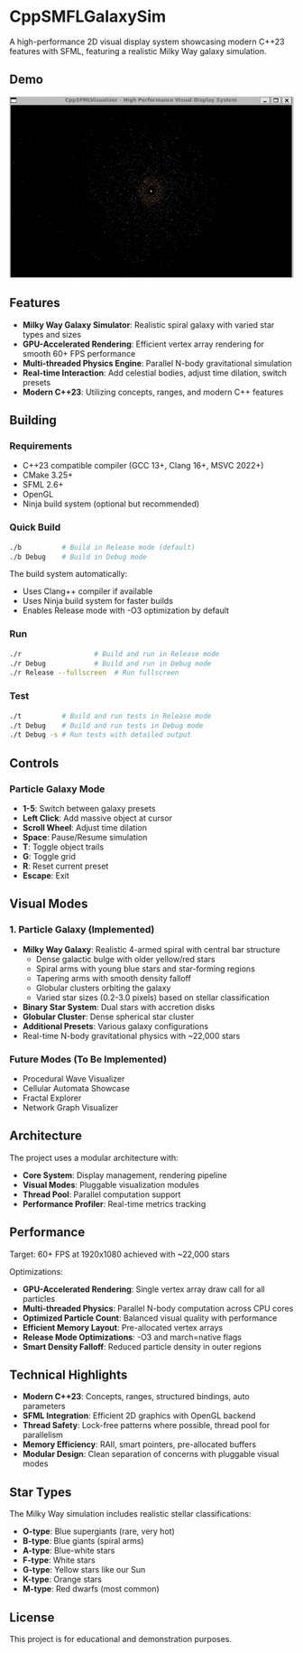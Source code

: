 # CppSMFLGalaxySim

A high-performance 2D visual display system showcasing modern C++23 features with SFML, featuring a realistic Milky Way galaxy simulation.

## Demo

![Demo](Assets/Demo1.gif)

## Features

- **Milky Way Galaxy Simulator**: Realistic spiral galaxy with varied star types and sizes
- **GPU-Accelerated Rendering**: Efficient vertex array rendering for smooth 60+ FPS performance
- **Multi-threaded Physics Engine**: Parallel N-body gravitational simulation
- **Real-time Interaction**: Add celestial bodies, adjust time dilation, switch presets
- **Modern C++23**: Utilizing concepts, ranges, and modern C++ features

## Building

### Requirements
- C++23 compatible compiler (GCC 13+, Clang 16+, MSVC 2022+)
- CMake 3.25+
- SFML 2.6+
- OpenGL
- Ninja build system (optional but recommended)

### Quick Build
```bash
./b          # Build in Release mode (default)
./b Debug    # Build in Debug mode
```

The build system automatically:
- Uses Clang++ compiler if available
- Uses Ninja build system for faster builds
- Enables Release mode with -O3 optimization by default

### Run
```bash
./r                  # Build and run in Release mode
./r Debug            # Build and run in Debug mode
./r Release --fullscreen  # Run fullscreen
```

### Test
```bash
./t          # Build and run tests in Release mode
./t Debug    # Build and run tests in Debug mode
./t Debug -s # Run tests with detailed output
```

## Controls

### Particle Galaxy Mode
- **1-5**: Switch between galaxy presets
- **Left Click**: Add massive object at cursor
- **Scroll Wheel**: Adjust time dilation
- **Space**: Pause/Resume simulation
- **T**: Toggle object trails
- **G**: Toggle grid
- **R**: Reset current preset
- **Escape**: Exit

## Visual Modes

### 1. Particle Galaxy (Implemented)
- **Milky Way Galaxy**: Realistic 4-armed spiral with central bar structure
  - Dense galactic bulge with older yellow/red stars
  - Spiral arms with young blue stars and star-forming regions
  - Tapering arms with smooth density falloff
  - Globular clusters orbiting the galaxy
  - Varied star sizes (0.2-3.0 pixels) based on stellar classification
- **Binary Star System**: Dual stars with accretion disks
- **Globular Cluster**: Dense spherical star cluster
- **Additional Presets**: Various galaxy configurations
- Real-time N-body gravitational physics with ~22,000 stars

### Future Modes (To Be Implemented)
- Procedural Wave Visualizer
- Cellular Automata Showcase
- Fractal Explorer
- Network Graph Visualizer

## Architecture

The project uses a modular architecture with:
- **Core System**: Display management, rendering pipeline
- **Visual Modes**: Pluggable visualization modules
- **Thread Pool**: Parallel computation support
- **Performance Profiler**: Real-time metrics tracking

## Performance

Target: 60+ FPS at 1920x1080 achieved with ~22,000 stars

Optimizations:
- **GPU-Accelerated Rendering**: Single vertex array draw call for all particles
- **Multi-threaded Physics**: Parallel N-body computation across CPU cores
- **Optimized Particle Count**: Balanced visual quality with performance
- **Efficient Memory Layout**: Pre-allocated vertex arrays
- **Release Mode Optimizations**: -O3 and march=native flags
- **Smart Density Falloff**: Reduced particle density in outer regions

## Technical Highlights

- **Modern C++23**: Concepts, ranges, structured bindings, auto parameters
- **SFML Integration**: Efficient 2D graphics with OpenGL backend
- **Thread Safety**: Lock-free patterns where possible, thread pool for parallelism
- **Memory Efficiency**: RAII, smart pointers, pre-allocated buffers
- **Modular Design**: Clean separation of concerns with pluggable visual modes

## Star Types

The Milky Way simulation includes realistic stellar classifications:
- **O-type**: Blue supergiants (rare, very hot)
- **B-type**: Blue giants (spiral arms)
- **A-type**: Blue-white stars
- **F-type**: White stars
- **G-type**: Yellow stars like our Sun
- **K-type**: Orange stars
- **M-type**: Red dwarfs (most common)

## License

This project is for educational and demonstration purposes.

